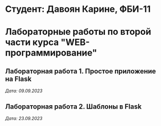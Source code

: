 # Cтудент: Давоян Карине, ФБИ-11

# Лабораторные работы по второй части курса "WEB-программирование"

## Лабораторная работа 1. Простое приложение на Flask

*Дата: 09.09.2023* 

## Лабораторная работа 2. Шаблоны в Flask

*Дата: 23.09.2023*




